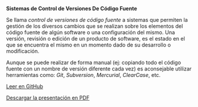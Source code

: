 **Sistemas de Control de Versiones De Código Fuente**

Se llama *control de versiones de código fuente* a sistemas que permiten la gestión de los diversos cambios que se realizan sobre los elementos del código fuente de algún software o una configuración del mismo. Una versión, revisión o edición de un producto de software, es el estado en el que se encuentra el mismo en un momento dado de su desarrollo o modificación.

Aunque se puede realizar de forma manual (ej: copiando todo el código fuente con un nombre de versión diferente cada vez) es aconsejable utilizar herramientas como: *Git*, *Subversion*, *Mercurial*, *ClearCase*, etc.

[Leer en GitHub](VCS-Presentacion.md)

[Descargar la presentación en PDF](VCS-Presentacion.pdf)